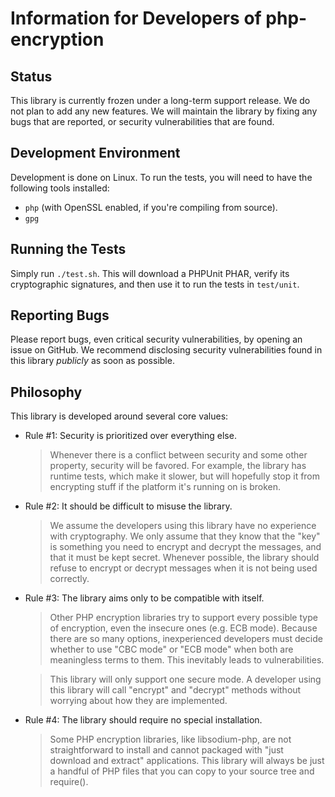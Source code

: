 Information for Developers of php-encryption
=============================================

Status
-------

This library is currently frozen under a long-term support release. We do not
plan to add any new features. We will maintain the library by fixing any bugs
that are reported, or security vulnerabilities that are found.

Development Environment
------------------------

Development is done on Linux. To run the tests, you will need to have the
following tools installed:

- `php` (with OpenSSL enabled, if you're compiling from source).
- `gpg`

Running the Tests
------------------

Simply run `./test.sh`. This will download a PHPUnit PHAR, verify its
cryptographic signatures, and then use it to run the tests in `test/unit`.

Reporting Bugs
---------------

Please report bugs, even critical security vulnerabilities, by opening an issue
on GitHub. We recommend disclosing security vulnerabilities found in this
library *publicly* as soon as possible.

Philosophy
-----------

This library is developed around several core values:

- Rule #1: Security is prioritized over everything else.

    > Whenever there is a conflict between security and some other property,
    > security will be favored. For example, the library has runtime tests,
    > which make it slower, but will hopefully stop it from encrypting stuff
    > if the platform it's running on is broken.

- Rule #2: It should be difficult to misuse the library.

    > We assume the developers using this library have no experience with
    > cryptography. We only assume that they know that the "key" is something
    > you need to encrypt and decrypt the messages, and that it must be kept
    > secret. Whenever possible, the library should refuse to encrypt or decrypt
    > messages when it is not being used correctly.

- Rule #3: The library aims only to be compatible with itself.

    > Other PHP encryption libraries try to support every possible type of
    > encryption, even the insecure ones (e.g. ECB mode). Because there are so
    > many options, inexperienced developers must decide whether to use "CBC
    > mode" or "ECB mode" when both are meaningless terms to them. This
    > inevitably leads to vulnerabilities.

    > This library will only support one secure mode. A developer using this
    > library will call "encrypt" and "decrypt" methods without worrying about
    > how they are implemented.

- Rule #4: The library should require no special installation.

    > Some PHP encryption libraries, like libsodium-php, are not straightforward
    > to install and cannot packaged with "just download and extract"
    > applications. This library will always be just a handful of PHP files that
    > you can copy to your source tree and require().
